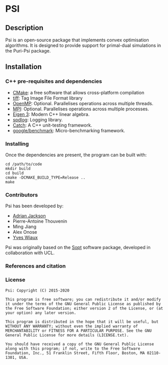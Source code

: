 
# PSI

## Description

Psi is an open-source package that implements convex optimisation algorithms. It is designed to provide support for primal-dual simulations in the Puri-Psi package.

## Installation

### C++ pre-requisites and dependencies

- [CMake](http://www.cmake.org/): a free software that allows cross-platform compilation
- [tiff](http://www.libtiff.org/): Tag Image File Format library
- [OpenMP](http://openmp.org/wp/): Optional. Parallelises operations across multiple threads.
- [MPI](http://www.mpi-forum.org): Optional. Parallelises operations across multiple processes.
- [Eigen 3](http://eigen.tuxfamily.org/index.php?title=Main_Page): Modern C++ linear algebra.
- [spdlog](https://github.com/gabime/spdlog): Logging library.
- [Catch](https://github.com/catchorg/Catch2): A C++ unit-testing framework.
- [google/benchmark](https://github.com/google/benchmark): Micro-benchmarking framework.

### Installing

Once the dependencies are present, the program can be built with:

```
cd /path/to/code
mkdir build
cd build
cmake -DCMAKE_BUILD_TYPE=Release ..
make
```

### Contributors

Psi has been developed by:

- [Adrian Jackson](https://www.epcc.ed.ac.uk/about/staff/mr-adrian-jackson)
- Pierre-Antoine Thouvenin
- Ming Jiang
- Alex Onose
- [Yves Wiaux](http://basp.eps.hw.ac.uk/)

Psi was originally based on the [Sopt](https://github.com/basp-group/sopt) software package, developed in collaboration with UCL.

### References and citation


### License


```
Psi: Copyright (C) 2015-2020

This program is free software; you can redistribute it and/or modify it under the terms of the GNU General Public License as published by the Free Software Foundation; either version 2 of the License, or (at your option) any later version.

This program is distributed in the hope that it will be useful, but WITHOUT ANY WARRANTY; without even the implied warranty of MERCHANTABILITY or FITNESS FOR A PARTICULAR PURPOSE. See the GNU General Public License for more details (LICENSE.txt).

You should have received a copy of the GNU General Public License along with this program; if not, write to the Free Software Foundation, Inc., 51 Franklin Street, Fifth Floor, Boston, MA 02110-1301, USA.
```

